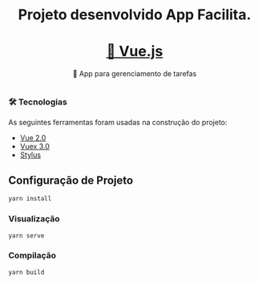 <h1 align="center">Projeto desenvolvido App Facilita.</h1>
<h1 align="center">
    <a href="https://pt-br.reactjs.org/">🔗 Vue.js</a>
</h1>
<p align="center">🚀 App para gerenciamento de tarefas</p>

<div align="center">
<img src="https://user-images.githubusercontent.com/70987497/178858847-42cd1e77-f07b-4ab7-96be-24b394d0282e.png." width="0px" />
</div>

### 🛠 Tecnologias
As seguintes ferramentas foram usadas na construção do projeto:

- [Vue 2.0](https://vuejs.org/)
- [Vuex 3.0](https://v3.vuex.vuejs.org/)
- [Stylus](https://stylus-lang.com/)


## Configuração de Projeto
```
yarn install
```

### Visualização
```
yarn serve
```

### Compilação
```
yarn build
```

